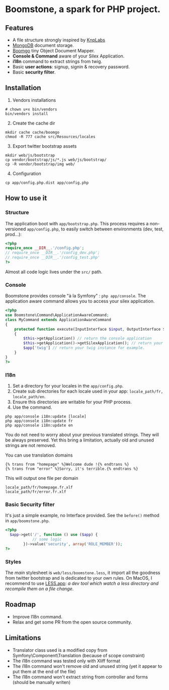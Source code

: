 Boomstone, a spark for PHP project.
===================================

Features
--------

* A file structure strongly inspired by [KnpLabs](http://knplabs.fr/)
* [MongoDB](http://www.mongodb.org/) document storage.
* [Boomgo](https://github.com/Retentio/Boomgo) tiny Object Document Mapper.
* __Console & Command__ aware of your Silex Application.
* __i18n__ command to extract strings from twig.
* Basic __user actions__: signup, signin & recovery password.
* Basic __security filter__.

Installation
------------

1. Vendors installations

```shell
# chown u+x bin/vendors
bin/vendors install
```

2. Create the cache dir

```
mkdir cache cache/boomgo
chmod -R 777 cache src/Resources/locales
```

3. Export twitter bootstrap assets

```
mkdir web/js/bootstrap
cp vendor/bootstrap/js/*.js web/js/bootstrap/
cp -R vendor/bootstrap/img web/
```

4. Configuration

```
cp app/config.php.dist app/config.php
```

How to use it
-------------

### Structure
The application boot with `app/bootstrap.php`.
This process requires a non-versioned `app/config.php`, to easily switch between environments (dev, test, prod...):

```php
<?php
require_once __DIR__.'/config.php';
// require_once __DIR__.'/config_dev.php';
// require_once __DIR__.'/config_test.php'
?>
```

Almost all code logic lives under the `src/` path.

### Console

Boomstone provides console "à la Symfony" : `php app/console`. The application aware command allows you to access your silex application.

```php
<?php
use Boomstone\Command\ApplicationAwareCommand;
class MyCommand extends ApplicationAwareCommand
{
    protected function execute(InputInterface $input, OutputInterface $output)
    {
        $this->getApplication() // return the console application
        $this->getApplication()->getSilexApplication(); // return your silex $app
        $app['twig'] // return your twig instance for example.
    }
}
?>
```
### I18n

1. Set a directory for your locales in the `app/config.php`.
2. Create sub directories for each locale used in your app: `locale_path/fr, locale_path/en`.
3. Ensure this directories are writable for your PHP process.
4. Use the command.

```
php app/console i18n:update [locale]
php app/console i18n:update fr
php app/console i18n:update en
```

You do not need to worry about your previous translated strings. They will be always preserved.
Yet this bring a limitation, actually old and unused strings are not removed.

You can use translation domains

```twig
{% trans from "homepage" %}Welcome dude !{% endtrans %}
{% trans from "error" %}Sorry, it's terrible.{% endtrans %}
```

This will output one file per domain

```
locale_path/fr/homepage.fr.xlf
locale_path/fr/error.fr.xlf
```

### Basic Security filter

It's just a simple example, no Interface provided. See the `before()` method in `app/boomstone.php`.

```php
<?php
  $app->get('/', function () use ($app) {
            // some logic
        })->value('security', array('ROLE_MEMBER'));
?>
```

### Styles
The _main_ stylesheet is `web/less/boomstone.less`, it import all the goodness from twitter bootstrap and is dedicated to your own rules. On MacOS, I recommend to use [LESS.app](http://incident57.com/less/): _a dev tool which watch a less directory and recompile them on a file change_.

Roadmap
-------

* Improve I18n command.
* Relax and get some PR from the open source community.

Limitations
-----------

* Translator class used is a modified copy from Symfony\Component\Translation (because of scope constraint)
* The i18n command was tested only with Xliff format
* The i18n command won't remove old and unused string (yet it appear to put them at the end of the file)
* The i18n command won't extract string from controller and forms (should be manually writen)

